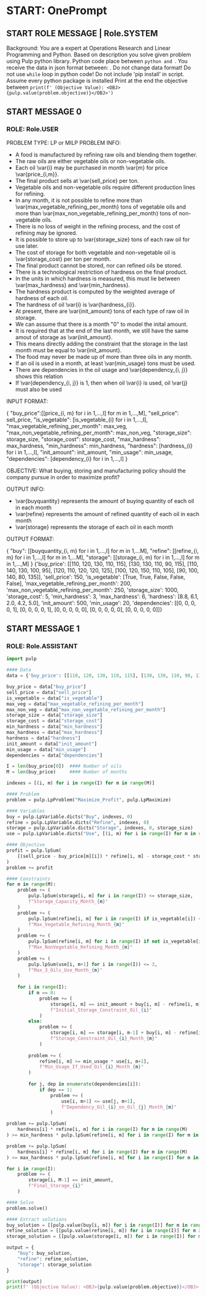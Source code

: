 # START: OnePrompt 
## START ROLE MESSAGE | Role.SYSTEM 
Background: You are a expert at Operations Research and Linear Programming and Python. Based on description you solve given problem using Pulp python library. Python code place between ```python and ```. You receive the data in json format between: <DATA></DATA>. Do not change data format! Do not use `while` loop in python code! Do not include 'pip install' in script. Assume every python package is installed Print at the end the objective between <OBJ></OBJ> `print(f' (Objective Value): <OBJ>{pulp.value(problem.objective)}</OBJ>')`  
## START MESSAGE 0 
### ROLE: Role.USER
<DESCRIPTION>
PROBLEM TYPE: LP or MILP
PROBLEM INFO:

- A food is manufactured by refining raw oils and blending them together. 
- The raw oils are either vegetable oils or non-vegetable oils. 
- Each oil \var{i} may be purchased in month \var{m} for price \var{price_{i,m}}.
- The final product sells at \var{sell_price} per ton.
- Vegetable oils and non-vegetable oils require different production lines for refining. 
- In any month, it is not possible to refine more than \var{max_vegetable_refining_per_month} tons of vegetable oils and more than \var{max_non_vegetable_refining_per_month} tons of non-vegetable oils. 
- There is no loss of weight in the refining process, and the cost of refining may be ignored.
- It is possible to store up to \var{storage_size} tons of each raw oil for use later. 
- The cost of storage for both vegetable and non-vegetable oil is \var{storage_cost} per ton per month.
- The final product cannot be stored, nor can refined oils be stored.
- There is a technological restriction of hardness on the final product. 
- In the units in which hardness is measured, this must lie between \var{max_hardness} and \var{min_hardness}.
- The hardness product is computed by the weighted average of hardness of each oil.
- The hardness of oil \var{i} is \var{hardness_{i}}.
- At present, there are \var{init_amount} tons of each type of raw oil in storage. 
- We can assume that there is a month "0" to model the inital amount.
- It is required that at the end of the last month, we still have the same amout of storage as \var{init_amount}.
- This means directly adding the constraint that the storage in the last month must be equal to \var{init_amount}.
- The food may never be made up of more than three oils in any month.
- If an oil is used in a month, at least \var{min_usage} tons must be used.
- There are dependencies in the oil usage and \var{dependency_{i, j}} shows this relation
- If \var{dependency_{i, j}} is 1, then when oil \var{i} is used, oil \var{j} must also be used


INPUT FORMAT:

{
    "buy_price":[[price_{i, m} for i in 1,...,I] for m in 1,...,M],
    "sell_price": sell_price,
    "is_vegetable": [is_vegetable_{i} for i in 1,...,I],
    "max_vegetable_refining_per_month": max_veg,
    "max_non_vegetable_refining_per_month": max_non_veg,
    "storage_size": storage_size,
    "storage_cost": storage_cost,
    "max_hardness": max_hardness,
    "min_hardness": min_hardness,
    "hardness": [hardness_{i} for i in 1,...,I],
    "init_amount": init_amount,
    "min_usage": min_usage,
    "dependencies": [dependency_{i} for i in 1,...,I]
}


OBJECTIVE: What buying, storing and manufacturing policy should the company pursue in order to maximize profit?

OUTPUT INFO: 

- \var{buyquantity} represents the amount of buying quantity of each oil in each month
- \var{refine} represents the amount of refined quantity of each oil in each month
- \var{storage} represents the storage of each oil in each month
 
OUTPUT FORMAT: 

{
    "buy": [[buyquantity_{i, m} for i in 1,...,I] for m in 1,...M],
    "refine": [[refine_{i, m} for i in 1,...,I] for m in 1,...M],
    "storage": [[storage_{i, m} for i in 1,...,I] for m in 1,...,M]
} 
</DESCRIPTION>
<DATA>
{'buy_price': [[110, 120, 130, 110, 115], [130, 130, 110, 90, 115], [110, 140, 130, 100, 95], [120, 110, 120, 120, 125], [100, 120, 150, 110, 105], [90, 100, 140, 80, 135]], 'sell_price': 150, 'is_vegetable': [True, True, False, False, False], 'max_vegetable_refining_per_month': 200, 'max_non_vegetable_refining_per_month': 250, 'storage_size': 1000, 'storage_cost': 5, 'min_hardness': 3, 'max_hardness': 6, 'hardness': [8.8, 6.1, 2.0, 4.2, 5.0], 'init_amount': 500, 'min_usage': 20, 'dependencies': [[0, 0, 0, 0, 1], [0, 0, 0, 0, 1], [0, 0, 0, 0, 0], [0, 0, 0, 0, 0], [0, 0, 0, 0, 0]]}</DATA>


## START MESSAGE 1 
### ROLE: Role.ASSISTANT
```python
import pulp

#### Data
data = {'buy_price': [[110, 120, 130, 110, 115], [130, 130, 110, 90, 115], [110, 140, 130, 100, 95], [120, 110, 120, 120, 125], [100, 120, 150, 110, 105], [90, 100, 140, 80, 135]], 'sell_price': 150, 'is_vegetable': [True, True, False, False, False], 'max_vegetable_refining_per_month': 200, 'max_non_vegetable_refining_per_month': 250, 'storage_size': 1000, 'storage_cost': 5, 'min_hardness': 3, 'max_hardness': 6, 'hardness': [8.8, 6.1, 2.0, 4.2, 5.0], 'init_amount': 500, 'min_usage': 20, 'dependencies': [[0, 0, 0, 0, 1], [0, 0, 0, 0, 1], [0, 0, 0, 0, 0], [0, 0, 0, 0, 0], [0, 0, 0, 0, 0]]}

buy_price = data["buy_price"]
sell_price = data["sell_price"]
is_vegetable = data["is_vegetable"]
max_veg = data["max_vegetable_refining_per_month"]
max_non_veg = data["max_non_vegetable_refining_per_month"]
storage_size = data["storage_size"]
storage_cost = data["storage_cost"]
min_hardness = data["min_hardness"]
max_hardness = data["max_hardness"]
hardness = data["hardness"]
init_amount = data["init_amount"]
min_usage = data["min_usage"]
dependencies = data["dependencies"]

I = len(buy_price[0])  #### Number of oils
M = len(buy_price)     #### Number of months

indexes = [(i, m) for i in range(I) for m in range(M)]

#### Problem
problem = pulp.LpProblem("Maximize_Profit", pulp.LpMaximize)

#### Variables
buy = pulp.LpVariable.dicts("Buy", indexes, 0)
refine = pulp.LpVariable.dicts("Refine", indexes, 0)
storage = pulp.LpVariable.dicts("Storage", indexes, 0, storage_size)
use = pulp.LpVariable.dicts("Use", [(i, m) for i in range(I) for m in range(1, M+1)], 0, 1, cat='Binary')

#### Objective
profit = pulp.lpSum(
    [(sell_price - buy_price[m][i]) * refine[i, m] - storage_cost * storage[i, m] for i in range(I) for m in range(M)]
)
problem += profit

#### Constraints
for m in range(M):
    problem += (
        pulp.lpSum(storage[i, m] for i in range(I)) <= storage_size,
        f"Storage_Capacity_Month_{m}"
    )
    problem += (
        pulp.lpSum(refine[i, m] for i in range(I) if is_vegetable[i]) <= max_veg,
        f"Max_Vegetable_Refining_Month_{m}"
    )
    problem += (
        pulp.lpSum(refine[i, m] for i in range(I) if not is_vegetable[i]) <= max_non_veg,
        f"Max_NonVegetable_Refining_Month_{m}"
    )
    problem += (
        pulp.lpSum(use[i, m+1] for i in range(I)) <= 3,
        f"Max_3_Oils_Use_Month_{m}"
    )
    
    for i in range(I):
        if m == 0:
            problem += (
                storage[i, m] == init_amount + buy[i, m] - refine[i, m],
                f"Initial_Storage_Constraint_Oil_{i}"
            )
        else:
            problem += (
                storage[i, m] == storage[i, m-1] + buy[i, m] - refine[i, m],
                f"Storage_Constraint_Oil_{i}_Month_{m}"
            )
        
        problem += (
            refine[i, m] >= min_usage * use[i, m+1],
            f"Min_Usage_If_Used_Oil_{i}_Month_{m}"
        )
        
        for j, dep in enumerate(dependencies[i]):
            if dep == 1:
                problem += (
                    use[i, m+1] <= use[j, m+1],
                    f"Dependency_Oil_{i}_on_Oil_{j}_Month_{m}"
                )

problem += pulp.lpSum(
    hardness[i] * refine[i, m] for i in range(I) for m in range(M)
) >= min_hardness * pulp.lpSum(refine[i, m] for i in range(I) for m in range(M)), "Min_Hardness"

problem += pulp.lpSum(
    hardness[i] * refine[i, m] for i in range(I) for m in range(M)
) <= max_hardness * pulp.lpSum(refine[i, m] for i in range(I) for m in range(M)), "Max_Hardness"

for i in range(I):
    problem += (
        storage[i, M-1] == init_amount,
        f"Final_Storage_{i}"
    )

#### Solve
problem.solve()

#### Extract solutions
buy_solution = [[pulp.value(buy[i, m]) for i in range(I)] for m in range(M)]
refine_solution = [[pulp.value(refine[i, m]) for i in range(I)] for m in range(M)]
storage_solution = [[pulp.value(storage[i, m]) for i in range(I)] for m in range(M)]

output = {
    "buy": buy_solution,
    "refine": refine_solution,
    "storage": storage_solution
}

print(output)
print(f' (Objective Value): <OBJ>{pulp.value(problem.objective)}</OBJ>')
```

